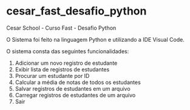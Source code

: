 # cesar_fast_desafio_python
Cesar School - Curso Fast - Desafio Python

O Sistema foi feito na linguagem Python e utilizando a IDE Visual Code.

O sistema consta das seguintes funcionalidades:
1. Adicionar um novo registro de estudante
2. Exibir lista de registros de estudantes
3. Procurar um estudante por ID
4. Calcular a média de notas de todos os estudantes
5. Salvar registros de estudantes em um arquivo
6. Carregar registros de estudantes de um arquivo
7. Sair
